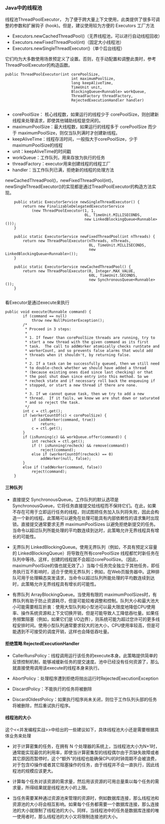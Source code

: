 ### Java中的线程池    

线程池ThreadPoolExecutor， 为了便于跨大量上下文使用，此类提供了很多可调整的参数和扩展钩子 (hook)。但是，建议使用较为方便的 Executors 工厂方法     

+  Executors.newCachedThreadPool()（无界线程池，可以进行自动线程回收）
+  Executors.newFixedThreadPool(int)（固定大小线程池）  
+  Executors.newSingleThreadExecutor()（单个后台线程）      

它们均为大多数使用场景预定义了设置。否则，在手动配置和调整此类时，参考ThreadPoolExecutor的构造函数。   
 
```  
public ThreadPoolExecutor(int corePoolSize,
                              int maximumPoolSize,
                              long keepAliveTime,
                              TimeUnit unit,
                              BlockingQueue<Runnable> workQueue,
                              ThreadFactory threadFactory,
                              RejectedExecutionHandler handler)    
  
```  
  
+ corePoolSize： 核心线程数，如果运行的线程少于 corePoolSize，则创建新线程来处理请求，即使其他辅助线程是空闲的。  
+ maximumPoolSize：最大线程数，如果运行的线程多于 corePoolSize 而少于 maximumPoolSize，则仅当队列满时才创建新线程。
+ keepAliveTime：线程存活时间，一般指大于corePoolSize，少于maximumPoolSize的线程  
+ unit：keepAliveTime的时间戳  
+ workQueue：工作队列，用来存放为执行的任务  
+ threadFactory：executor用来创建线程的线程工厂  
+ handler：当工作队列已满，拒绝新的线程的处理方法    

newCachedThreadPool()，newFixedThreadPool(int)，newSingleThreadExecutor()的实现都是通过TreadPoolExecutor的构造方法实现。

```  
    public static ExecutorService newSingleThreadExecutor() {
        return new FinalizableDelegatedExecutorService
            (new ThreadPoolExecutor(1, 1,
                                    0L, TimeUnit.MILLISECONDS,
                                    new LinkedBlockingQueue<Runnable>()));
    }  
      
    public static ExecutorService newFixedThreadPool(int nThreads) {
        return new ThreadPoolExecutor(nThreads, nThreads,
                                      0L, TimeUnit.MILLISECONDS,
                                      new LinkedBlockingQueue<Runnable>());
    }    
    
    public static ExecutorService newCachedThreadPool() {
        return new ThreadPoolExecutor(0, Integer.MAX_VALUE,
                                      60L, TimeUnit.SECONDS,
                                      new SynchronousQueue<Runnable>());
    }    
    
```       
看Executor是通过execute来执行   

```  
public void execute(Runnable command) {
        if (command == null)
            throw new NullPointerException();
        /*
         * Proceed in 3 steps:
         *
         * 1. If fewer than corePoolSize threads are running, try to
         * start a new thread with the given command as its first
         * task.  The call to addWorker atomically checks runState and
         * workerCount, and so prevents false alarms that would add
         * threads when it shouldn't, by returning false.
         *
         * 2. If a task can be successfully queued, then we still need
         * to double-check whether we should have added a thread
         * (because existing ones died since last checking) or that
         * the pool shut down since entry into this method. So we
         * recheck state and if necessary roll back the enqueuing if
         * stopped, or start a new thread if there are none.
         *
         * 3. If we cannot queue task, then we try to add a new
         * thread.  If it fails, we know we are shut down or saturated
         * and so reject the task.
         */
        int c = ctl.get();
        if (workerCountOf(c) < corePoolSize) {
            if (addWorker(command, true))
                return;
            c = ctl.get();
        }
        if (isRunning(c) && workQueue.offer(command)) {
            int recheck = ctl.get();
            if (! isRunning(recheck) && remove(command))
                reject(command);
            else if (workerCountOf(recheck) == 0)
                addWorker(null, false);
        }
        else if (!addWorker(command, false))
            reject(command);
    }  
```  
#### 三种队列  
* 直接提交 SynchronousQueue。工作队列的默认选项是 SynchronousQueue，它将任务直接提交给线程而不保持它们。在此，如果不存在可用于立即运行任务的线程，则试图把任务加入队列将失败，因此会构造一个新的线程。此策略可以避免在处理可能具有内部依赖性的请求集时出现锁。直接提交通常要求无界 maximumPoolSizes 以避免拒绝新提交的任务。当命令以超过队列所能处理的平均数连续到达时，此策略允许无界线程具有增长的可能性。  

* 无界队列 LinkedBlockingQueue。使用无界队列（例如，不具有预定义容量的 LinkedBlockingQueue）将导致在所有corePoolSize 线程都忙时新任务在队列中等待。这样，创建的线程就不会超过corePoolSize。（因此，maximumPoolSize的值也就无效了。）当每个任务完全独立于其他任务，即任务执行互不影响时，适合于使用无界队列；例如，在Web页服务器中。这种排队可用于处理瞬态突发请求，当命令以超过队列所能处理的平均数连续到达时，此策略允许无界线程具有增长的可能性。  

* 有界队列 ArrayBlockingQueue。当使用有限的 maximumPoolSizes时，有界队列有助于防止资源耗尽，但是可能较难调整和控制。队列大小和最大池大小可能需要相互折衷：使用大型队列和小型池可以最大限度地降低CPU使用率、操作系统资源和上下文切换开销，但是可能导致人工降低吞吐量。如果任务频繁阻塞（例如，如果它们是 I/O边界），则系统可能为超过您许可的更多线程安排时间。使用小型队列通常要求较大的池大小，CPU使用率较高，但是可能遇到不可接受的调度开销，这样也会降低吞吐量。  

#### 拒绝策略  RejectedExecutionHandler  
* CallerRunsPolicy：线程调用运行该任务的execute本身。此策略提供简单的反馈控制机制，能够减缓新任务的提交速度。池中已经没有任何资源了，那么就直接使用调用该execute的线程本身来执行。

* AbortPolicy：处理程序遭到拒绝将抛出运行时RejectedExecutionException

* DiscardPolicy：不能执行的任务将被删除

* DiscardOldestPolicy：如果执行程序尚未关闭，则位于工作队列头部的任务将被删除，然后重试执行程序。

#### 线程池的大小  

这个<<并发编程实战>>中给出的一些建议如下，具体线程池大小还是需要根据具体业务来处理  

* 对于计算密集的任务，在拥有 N 个处理器的系统上，当线程池大小为N+1时，通常能实现最优的利用率，即使当计算密集型的线程偶尔由于页缺失故障或者其它原因而暂停时，这个“额外”的线程也能确保CPU的时钟周期不会被浪费，对于包含IO操作或者其它阻塞操作的任务，由于线程并不会一直执行，因此线程池的规模应该更大。  

* 计算每个任务对该资源的需求量，然后用该资源的可用总量乘以每个任务的需求量，所得结果就是线程池大小的上限。 

* 当任务需要某种通过资源池来管理的资源时，例如数据库连接，那么线程池和资源池的大小将会相互影响。如果每个任务都需要一个数据库连接，那么连接池的大小就限制了线程池的大小。同样，当线程池中的任务是数据库连接的唯一使用者时，那么线程池的大小又将限制连接池的大小。